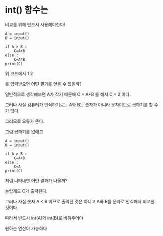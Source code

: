 # int() 함수는
비교를 위해 반드시 사용해야한다!

```
A = input()
B = input()

if A > B :
    C=A+B
else :
    C=A*B
print(C)    
```

위 코드에서
    1
    2

를 입력받으면 어떤 결과를 얻을 수 있을까?

일반적으로 생각해보면
A가 작기 때문에 C = A*B 를 해서
C = 2 이다.

그러나 사실 컴퓨터가 인식하기로는 A와 B는 숫자가 아니라
문자이므로 곱하기를 할 수가 없다. 

그러므로 오류가 뜬다.

그럼 곱하기를 없애고 

```
A = input()
B = input()

if A > B :
    C=A+B
else :
    C=A
print(C)    
```
처럼 나타내면 어떤 결과가 나올까?

놀랍게도 C가 출력된다.

그러나 사실 숫자 A < B 이므로 
출력된 것은 아니고 A와 B를 문자로 인식해서
비교한 것이다.

따라서 반드시 int(A)와 int(B)로 바꿔주어야

원하는 연산이 가능하다